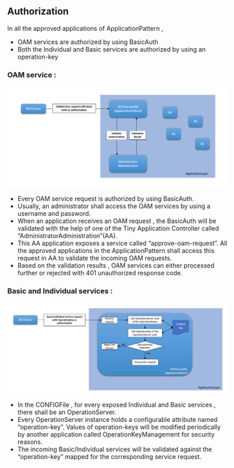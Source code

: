 ## Authorization
In all the approved applications of ApplicationPattern , 
* OAM services are authorized by using BasicAuth 
* Both the Individual and Basic services are authorized by using an operation-key

### OAM service :

 ![BasicAuth](Images/BasicAuth.png)
* Every OAM service request is authorized by using BasicAuth. 
* Usually, an administrator shall access the OAM services by using a username and password. 
* When an application receives an OAM request , the BasicAuth will be validated with the help of one of the Tiny Application Controller called “AdministratorAdministration”(AA). 
* This AA application exposes a service called “approve-oam-request”. All the approved applications in the ApplicationPattern shall access this request in AA to validate the incoming OAM requests. 
* Based on the validation results , OAM services can either processed further or rejected with 401 unauthorized response code.

### Basic and Individual services :

 ![OperationKey](Images/OperationKey.png)

* In the CONFIGFile , for every exposed Individual and Basic services , there shall be an OperationServer. 
* Every OperationServer instance holds a configurable attribute named “operation-key”. Values of operation-keys will be modified periodically by another application called OperationKeyManagement for security reasons.
* The incoming Basic/Individual services will be validated against the “operation-key” mapped for the corresponding service request. 
